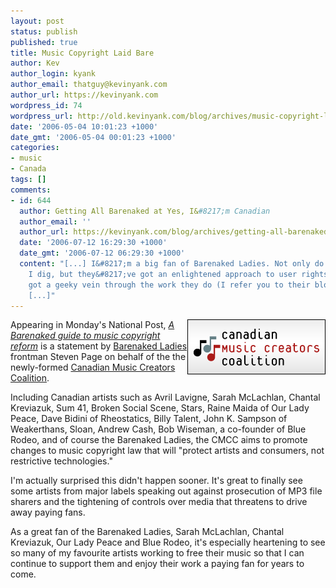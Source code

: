 ```yaml
---
layout: post
status: publish
published: true
title: Music Copyright Laid Bare
author: Kev
author_login: kyank
author_email: thatguy@kevinyank.com
author_url: https://kevinyank.com
wordpress_id: 74
wordpress_url: http://old.kevinyank.com/blog/archives/music-copyright-laid-bare/
date: '2006-05-04 10:01:23 +1000'
date_gmt: '2006-05-04 00:01:23 +1000'
categories:
- music
- Canada
tags: []
comments:
- id: 644
  author: Getting All Barenaked at Yes, I&#8217;m Canadian
  author_email: ''
  author_url: https://kevinyank.com/blog/archives/getting-all-barenaked/
  date: '2006-07-12 16:29:30 +1000'
  date_gmt: '2006-07-12 06:29:30 +1000'
  content: "[...] I&#8217;m a big fan of Barenaked Ladies. Not only do they make music
    I dig, but they&#8217;ve got an enlightened approach to user rights, and they&#8217;ve
    got a geeky vein through the work they do (I refer you to their blog and podcast).
    [...]"
---
```

<p><img align="right" title="Canadian Music Creators Coalition" id="image73" alt="Canadian Music Creators Coalition" src="/assets/wp-content/uploads/2006/05/cmcc.png" />Appearing in Monday's National Post, <a href="http://www.canada.com/nationalpost/news/issuesideas/story.html?id=3367a219-f395-4161-a9b9-95256c613824"><cite>A Barenaked guide to music copyright reform</cite></a> is a statement by <a href="http://bnlmusic.com/">Barenaked Ladies</a> frontman Steven Page on behalf of the the newly-formed <a href="http://www.musiccreators.ca/">Canadian Music Creators Coalition</a>.</p>
<p>Including Canadian artists such as Avril Lavigne, Sarah McLachlan, Chantal Kreviazuk, Sum 41, Broken Social Scene, Stars, Raine Maida of Our Lady Peace, Dave Bidini of Rheostatics, Billy Talent, John K. Sampson of Weakerthans, Sloan, Andrew Cash, Bob Wiseman, a co-founder of Blue Rodeo, and of course the Barenaked Ladies, the CMCC aims to promote changes to music copyright law that will  "protect artists and consumers, not restrictive technologies."</p>
<p>I'm actually surprised this didn't happen sooner. It's great to finally see some artists from major labels speaking out against prosecution of MP3 file sharers and the tightening of controls over media that threatens to drive away paying fans.</p>
<p>As a great fan of the Barenaked Ladies, Sarah McLachlan, Chantal Kreviazuk, Our Lady Peace and Blue Rodeo, it's especially heartening to see so many of my favourite artists working to free their music so that I can continue to support them and enjoy their work a paying fan for years to come.</p>
